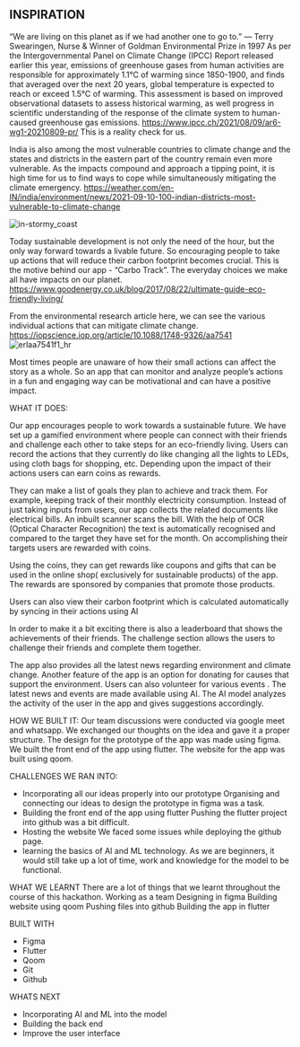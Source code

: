 
## INSPIRATION

“We are living on this planet as if we had another one to go to.” — Terry Swearingen, Nurse & Winner of Goldman Environmental Prize in 1997
As per the Intergovernmental Panel on Climate Change (IPCC) Report released earlier this year, 
emissions of greenhouse gases from human activities are responsible for approximately 1.1°C of warming since 1850-1900, and finds that averaged over the next 20 years, global temperature is expected to reach or exceed 1.5°C of warming. This assessment is based on improved observational datasets to assess historical warming, as well progress in scientific understanding of the response of the climate system to human-caused greenhouse gas emissions.  https://www.ipcc.ch/2021/08/09/ar6-wg1-20210809-pr/
This is a reality check for us.

India is  also among the most vulnerable countries to climate change and the states and districts in the eastern part of the country remain even more vulnerable. As the impacts compound and approach a tipping point, it is high time for us to find ways to cope while simultaneously mitigating the climate emergency. 
https://weather.com/en-IN/india/environment/news/2021-09-10-100-indian-districts-most-vulnerable-to-climate-change

![in-stormy_coast](https://user-images.githubusercontent.com/83870432/132988993-1c281d29-76b5-4222-a095-902ca885018a.jpg)

 

 
Today sustainable development is not only the need of the hour, but the only way forward towards a livable future. So encouraging people to take up actions that will reduce their carbon footprint becomes crucial. This is the motive behind our app - “Carbo Track”. 
The everyday choices we make all have impacts on our planet.
https://www.goodenergy.co.uk/blog/2017/08/22/ultimate-guide-eco-friendly-living/

From the environmental research article here, we can see the various individual actions that can mitigate climate change. https://iopscience.iop.org/article/10.1088/1748-9326/aa7541
![erlaa7541f1_hr](https://user-images.githubusercontent.com/83870432/132989111-f54f92c1-be90-4d2f-b404-fc96d1d9d93c.jpg)


Most times people are unaware of how their small actions can affect the story as a whole. So an app that can monitor and analyze people’s  actions in a fun and engaging way can be motivational and can have a positive impact.

 
WHAT IT DOES:

Our app encourages people to work towards  a sustainable future. We have set up a gamified environment where people can connect with their friends and challenge each other to take steps for an eco-friendly living.
Users can record the actions that they currently do like changing all the lights to  LEDs, using cloth bags for shopping, etc. Depending upon the impact of their actions users can earn coins as rewards.

They can make a list of  goals they plan to achieve and track them. For example, keeping track of their monthly electricity consumption. Instead of just taking inputs from users, our app collects the related documents like electrical bills. An inbuilt scanner scans the bill. With the help of OCR (Optical Character Recognition) the text is automatically recognised and compared to the target they have set for the month. On accomplishing their targets users are rewarded with coins.

Using the coins, they can get rewards like coupons and gifts that can be used in the online shop( exclusively for sustainable products) of the app. The rewards are sponsored by companies that promote those products.

 Users can also view their carbon footprint which is calculated automatically by syncing in their actions using AI


In order to make it a bit exciting there is also a leaderboard that shows the achievements of their friends. The challenge section allows the users to challenge their friends and complete them together.

 The app also provides all the latest news regarding  environment and climate change.
Another feature of the app is an option for donating for causes  that support the environment. Users can also volunteer for various events . The latest news and events are made available using AI. The AI model analyzes the activity of the user in the app and gives suggestions accordingly.


HOW WE BUILT IT:
Our team discussions were conducted via google meet and whatsapp. We exchanged our thoughts on the idea and gave it a proper structure. The design for the prototype of the app was made using  figma. We built the front end of the app using flutter. The website for the app was built using qoom.

CHALLENGES WE RAN INTO:
-  Incorporating all our ideas properly into our prototype
   Organising and connecting our ideas to design the prototype in figma was a task.
-  Building the front end of the app using flutter 
   Pushing the flutter project into github was a bit difficult.
- Hosting the website 
   We faced some issues while deploying the github page.
- learning the basics of AI and ML technology. 
  As we are beginners, it would still take up a lot of time, work and knowledge for the model to be    functional. 

WHAT WE LEARNT
There are a lot of things that we learnt throughout the course of this hackathon. 
Working as a team
Designing in figma
Building website using qoom
Pushing files into github
Building the app in flutter


BUILT WITH
- Figma
- Flutter
- Qoom
- Git
- Github

WHATS NEXT
- Incorporating AI and ML into the model
- Building the back end
- Improve the user interface






